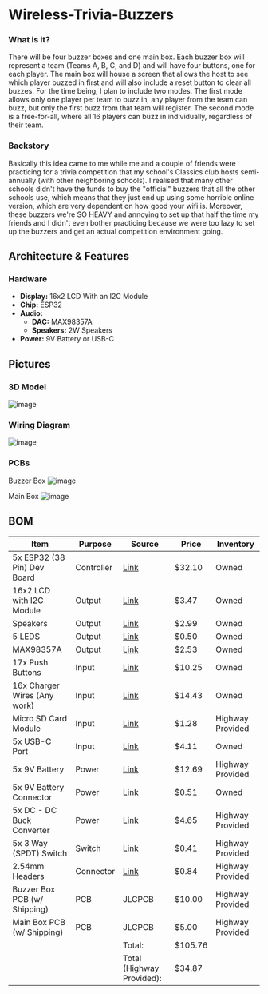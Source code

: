 # Wireless-Trivia-Buzzers
### What is it?
There will be four buzzer boxes and one main box. Each buzzer box will represent a team (Teams A, B, C, and D) and will have four buttons, one for each player. The main box will house a screen that allows the host to see which player buzzed in first and will also include a reset button to clear all buzzes. For the time being, I plan to include two modes. The first mode allows only one player per team to buzz in, any player from the team can buzz, but only the first buzz from that team will register. The second mode is a free-for-all, where all 16 players can buzz in individually, regardless of their team.


### Backstory 
Basically this idea came to me while me and a couple of friends were practicing for a trivia competition that my school's Classics club hosts semi-annually (with other neighboring schools). I realised that many other schools didn't have the funds to buy the "official" buzzers that all the other schools use, which means that they just end up using some horrible online version, which are very dependent on how good your wifi is. Moreover, these buzzers we're SO HEAVY and annoying to set up that half the time my friends and I didn't even bother practicing because we were too lazy to set up the buzzers and get an actual competition environment going. 

## Architecture & Features 
### Hardware
- **Display:** 16x2 LCD With an I2C Module
- **Chip:** ESP32
- **Audio:**
  - **DAC:** MAX98357A
  - **Speakers:** 2W Speakers
- **Power:** 9V Battery or USB-C 

## Pictures 
### 3D Model 
![image](https://github.com/user-attachments/assets/e28ae017-b513-4b40-aab7-b06232eab597)

### Wiring Diagram
![image](https://github.com/user-attachments/assets/8b03c6c4-4ca9-46d7-a5f0-7e7be569c1c8)

### PCBs 
Buzzer Box 
![image](https://github.com/user-attachments/assets/8a144d44-c1fa-4a74-a6e0-8566e701df20)

Main Box 
![image](https://github.com/user-attachments/assets/e3c7e530-1372-4cdb-bb72-d670ad8c960f)

## BOM 
| Item                          | Purpose  | Source | Price  | Inventory          |
|-------------------------------|----------|--------|--------|--------------------|
| 5x ESP32 (38 Pin) Dev Board   | Controller | [Link](https://www.aliexpress.us/item/3256806817804530.html) | $32.10 | Owned              |
| 16x2 LCD with I2C Module      | Output   | [Link](https://www.aliexpress.us/item/3256806005226729.html) | $3.47  | Owned              |
| Speakers                      | Output   | [Link](https://www.aliexpress.us/item/3256806149654655.html) | $2.99  | Owned              |
| 5 LEDS                        | Output   | [Link](https://lcsc.com/product-detail/LED-Indication-Discrete_Everlight-Elec-204-10SURD-S530-A3_C99772.html) | $0.50  | Owned              |
| MAX98357A                     | Output   | [Link](https://www.aliexpress.us/item/3256806882501015.html) | $2.53  | Owned              |
| 17x Push Buttons              | Input    | [Link](https://www.aliexpress.us/item/4000097252595.html)    | $10.25 | Owned              |
| 16x Charger Wires (Any work)  | Input    | [Link](https://www.aliexpress.us/item/3256806607225846.html) | $14.43 | Owned              |
| Micro SD Card Module          | Input    | [Link](https://www.aliexpress.us/item/3256806271288304.html) | $1.28  | Highway Provided   |
| 5x USB-C Port                 | Input    | [Link](https://www.aliexpress.us/item/3256805808963500.html) | $4.11  | Owned              |
| 5x 9V Battery                 | Power    | [Link](https://www.amazon.com/dp/B00MH4QM1S)                 | $12.69 | Highway Provided   |
| 5x 9V Battery Connector       | Power    | [Link](https://lcsc.com/product-detail/Battery-Holders-Clips-Contacts_Q-J-C70374_C70374.html) | $0.51  | Owned              |
| 5x DC - DC Buck Converter     | Power    | [Link](https://www.aliexpress.us/item/3256807145249780.html) | $4.65  | Highway Provided   |
| 5x 3 Way (SPDT) Switch        | Switch   | [Link](https://lcsc.com/product-detail/slide-switches_usakro-ss-12f15-g6_C698214.html) | $0.41  | Highway Provided   |
| 2.54mm Headers                | Connector| [Link](https://lcsc.com/product-detail/Female-Headers_Megastar-ZX-PM2-54-1-15PY_C7499333.html) | $0.84  | Highway Provided   |
| Buzzer Box PCB (w/ Shipping) | PCB      | JLCPCB | $10.00 | Highway Provided   |
| Main Box PCB (w/ Shipping)   | PCB      | JLCPCB | $5.00  | Highway Provided   |
|                               |          | Total: | $105.76|                    |
|                               |          | Total (Highway Provided): | $34.87 |         |
